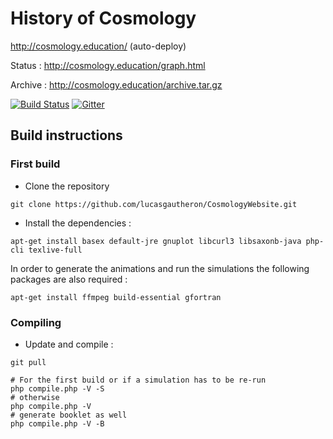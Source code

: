 # History of Cosmology

http://cosmology.education/ (auto-deploy)

Status : http://cosmology.education/graph.html

Archive : http://cosmology.education/archive.tar.gz

[![Build Status](https://travis-ci.org/lucasgautheron/CosmologyWebsite.svg?branch=master)](https://travis-ci.org/lucasgautheron/CosmologyWebsite) [![Gitter](https://badges.gitter.im/Join%20Chat.svg)](https://gitter.im/lucasgautheron/CosmologyWebsite?utm_source=badge&utm_medium=badge&utm_campaign=pr-badge&utm_content=badge)

## Build instructions

### First build

 * Clone the repository
```
git clone https://github.com/lucasgautheron/CosmologyWebsite.git
```
 * Install the dependencies :
 
```
apt-get install basex default-jre gnuplot libcurl3 libsaxonb-java php-cli texlive-full
```

In order to generate the animations and run the simulations the following packages are also required :
```
apt-get install ffmpeg build-essential gfortran 
```

### Compiling
 * Update and compile :

```
git pull

# For the first build or if a simulation has to be re-run
php compile.php -V -S
# otherwise
php compile.php -V
# generate booklet as well
php compile.php -V -B
```
